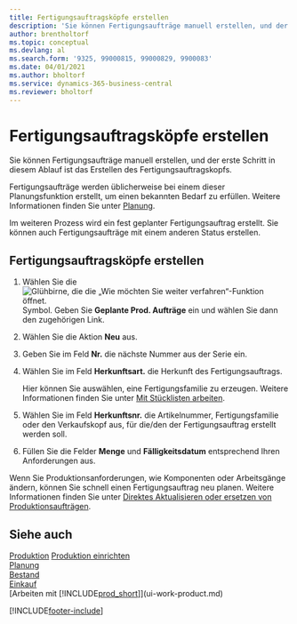 ```yaml
---
title: Fertigungsauftragsköpfe erstellen
description: 'Sie können Fertigungsaufträge manuell erstellen, und der erste Schritt in diesem Ablauf ist das Erstellen des Fertigungsauftragskopfs.'
author: brentholtorf
ms.topic: conceptual
ms.devlang: al
ms.search.form: '9325, 99000815, 99000829, 9900083'
ms.date: 04/01/2021
ms.author: bholtorf
ms.service: dynamics-365-business-central
ms.reviewer: bholtorf
---
```

# Fertigungsauftragsköpfe erstellen

Sie können Fertigungsaufträge manuell erstellen, und der erste Schritt in diesem Ablauf ist das Erstellen des Fertigungsauftragskopfs.

Fertigungsaufträge werden üblicherweise bei einem dieser Planungsfunktion erstellt, um einen bekannten Bedarf zu erfüllen. Weitere Informationen finden Sie unter [Planung](production-planning.md).  

Im weiteren Prozess wird ein fest geplanter Fertigungsauftrag erstellt. Sie können auch Fertigungsaufträge mit einem anderen Status erstellen.  

## Fertigungsauftragsköpfe erstellen

1. Wählen Sie die ![Glühbirne, die die „Wie möchten Sie weiter verfahren“-Funktion öffnet.](media/ui-search/search_small.png "Tell me-Funktion") Symbol. Geben Sie **Geplante Prod. Aufträge** ein und wählen Sie dann den zugehörigen Link.  
2. Wählen Sie die Aktion **Neu** aus.  
3. Geben Sie im Feld **Nr.** die nächste Nummer aus der Serie ein.  
4. Wählen Sie im Feld **Herkunftsart.** die Herkunft des Fertigungsauftrags.

    Hier können Sie auswählen, eine Fertigungsfamilie zu erzeugen. Weitere Informationen finden Sie unter [Mit Stücklisten arbeiten](production-how-work-family.md).
5. Wählen Sie im Feld **Herkunftsnr.** die Artikelnummer, Fertigungsfamilie oder den Verkaufskopf aus, für die/den der Fertigungsauftrag erstellt werden soll.  
6. Füllen Sie die Felder **Menge** und **Fälligkeitsdatum** entsprechend Ihren Anforderungen aus.  

Wenn Sie Produktionsanforderungen, wie Komponenten oder Arbeitsgänge ändern, können Sie schnell  einen Fertigungsauftrag neu planen. Weitere Informationen finden Sie unter [Direktes Aktualisieren oder ersetzen von Produktionsaufträgen](production-how-to-replan-refresh-production-orders.md).  

## Siehe auch

[Produktion](production-manage-manufacturing.md)
[Produktion einrichten](production-configure-production-processes.md)  
[Planung](production-planning.md)  
[Bestand](inventory-manage-inventory.md)  
[Einkauf](purchasing-manage-purchasing.md)  
[Arbeiten mit [!INCLUDE[prod_short](includes/prod_short.md)]](ui-work-product.md)


[!INCLUDE[footer-include](includes/footer-banner.md)]